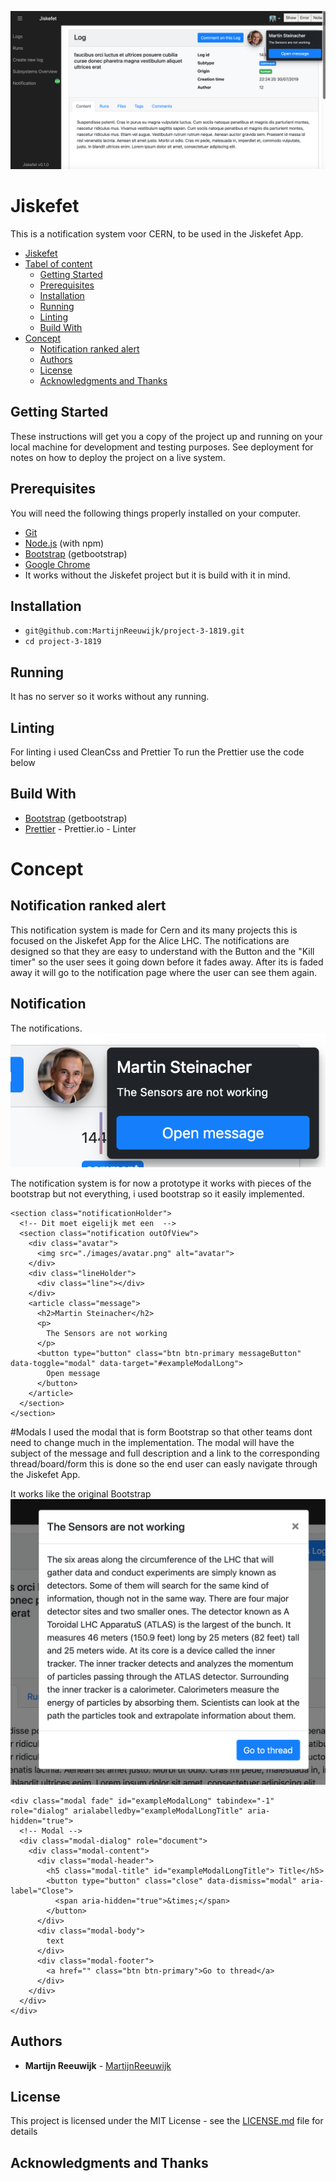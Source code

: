![Demo pic](https://github.com/MartijnReeuwijk/project-3-1819/blob/master/readmeAssets/hero.png)

# Jiskefet

This is a notification system voor CERN, to be used in the Jiskefet App.

- [Jiskefet](#Jiskefet)
- [Tabel of content](#tabel-of-content)
  * [Getting Started](#getting-started)
  * [Prerequisites](#prerequisites)
  * [Installation](#installation)
  * [Running](#running)
  * [Linting](#linting)
  * [Build With](#build-with)
- [Concept](#concept)
  * [Notification ranked alert](#notification-ranked-alert)
  * [Authors](#authors)
  * [License](#license)
  * [Acknowledgments and Thanks](#acknowledgments-and-thanks)

## Getting Started

These instructions will get you a copy of the project up and running on your local machine for development and testing purposes. See deployment for notes on how to deploy the project on a live system.

## Prerequisites

You will need the following things properly installed on your computer.

-   [Git](https://git-scm.com/)
-   [Node.js](https://nodejs.org/) (with npm)
-   [Bootstrap](https://getbootstrap.com/) (getbootstrap)
-   [Google Chrome](https://google.com/chrome/)
-   It works without the Jiskefet project but it is build with it in mind.


## Installation

-   `git@github.com:MartijnReeuwijk/project-3-1819.git`
-   `cd project-3-1819`

## Running
It has no server so it works without any running.

## Linting

For linting i used CleanCss and Prettier
To run the Prettier use the code below


## Build With

-   [Bootstrap](https://getbootstrap.com/) (getbootstrap)
-   [Prettier](https://prettier.io/docs/en/options.html) - Prettier.io - Linter

# Concept
## Notification ranked alert
This notification system is made for Cern and its many projects this is focused on the Jiskefet App for the Alice LHC.
The notifications are designed so that they are easy to understand with the Button and the "Kill timer" so the user sees it going down before it fades away.
After its is faded away it will go to the notification page where the user can see them again.

## Notification
The notifications.
![modal](https://github.com/MartijnReeuwijk/project-3-1819/blob/master/readmeAssets/notifi.png)

The notification system is for now a prototype it works with pieces of the bootstrap but not everything, i used bootstrap so it easily implemented.

```
<section class="notificationHolder">
  <!-- Dit moet eigelijk met een  -->
  <section class="notification outOfView">
    <div class="avatar">
      <img src="./images/avatar.png" alt="avatar">
    </div>
    <div class="lineHolder">
      <div class="line"></div>
    </div>
    <article class="message">
      <h2>Martin Steinacher</h2>
      <p>
        The Sensors are not working
      </p>
      <button type="button" class="btn btn-primary messageButton" data-toggle="modal" data-target="#exampleModalLong">
        Open message
      </button>
    </article>
  </section>
</section>
```

#Modals
I used the modal that is form Bootstrap so that other teams dont need to change much in the implementation. The modal will have the subject of the message and full description and a link to the corresponding thread/board/form this is done so the end user can easly navigate through the Jiskefet App.


It works like the original Bootstrap
![modal](https://github.com/MartijnReeuwijk/project-3-1819/blob/master/readmeAssets/modal.png)
```
<div class="modal fade" id="exampleModalLong" tabindex="-1" role="dialog" arialabelledby="exampleModalLongTitle" aria-hidden="true">
  <!-- Modal -->
  <div class="modal-dialog" role="document">
    <div class="modal-content">
      <div class="modal-header">
        <h5 class="modal-title" id="exampleModalLongTitle"> Title</h5>
        <button type="button" class="close" data-dismiss="modal" aria-label="Close">
          <span aria-hidden="true">&times;</span>
        </button>
      </div>
      <div class="modal-body">
        text
      </div>
      <div class="modal-footer">
        <a href="" class="btn btn-primary">Go to thread</a>
      </div>
    </div>
  </div>
</div>
```


## Authors

-   **Martijn Reeuwijk** - [MartijnReeuwijk](https://github.com/MartijnReeuwijk)

## License

This project is licensed under the MIT License - see the [LICENSE.md](LICENSE.md) file for details

## Acknowledgments and Thanks

